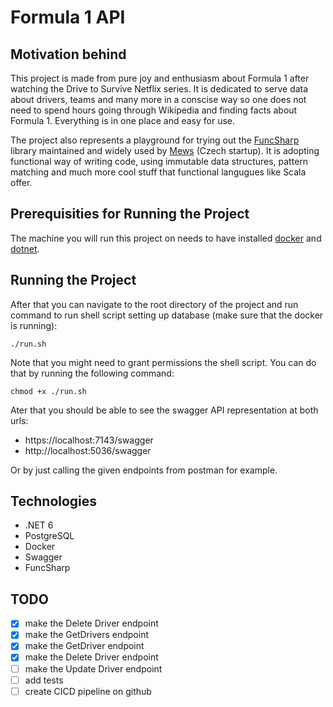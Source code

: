 # Formula 1 API

## Motivation behind
This project is made from pure joy and enthusiasm about Formula 1 after watching the Drive to Survive Netflix series. 
It is dedicated to serve data about drivers, teams and many more in a conscise way so one does not need to spend hours
going through Wikipedia and finding facts about Formula 1. Everything is in one place and easy for use.

The project also represents a playground for trying out the [FuncSharp](https://github.com/siroky/FuncSharp) library maintained and widely used by 
[Mews](mews.com) (Czech startup). It is adopting functional way of writing code, using immutable data structures, pattern matching
and much more cool stuff that functional langugues like Scala offer.

## Prerequisities for Running the Project
The machine you will run this project on needs to have installed [docker](https://www.docker.com/get-started) and [dotnet](https://dotnet.microsoft.com/en-us/download).

## Running the Project

After that you can navigate to the root directory of the project and run command to run shell script setting up database (make sure that the docker is running):
```
./run.sh
```

Note that you might need to grant permissions the shell script. You can do that by running the following command:
```
chmod +x ./run.sh
```

Ater that you should be able to see the swagger API representation at both urls:
- https://localhost:7143/swagger
- http://localhost:5036/swagger

Or by just calling the given endpoints from postman for example.

## Technologies
- .NET 6
- PostgreSQL
- Docker
- Swagger
- FuncSharp


## TODO
- [x] make the Delete Driver endpoint
- [x] make the GetDrivers endpoint
- [x] make the GetDriver endpoint
- [x] make the Delete Driver endpoint
- [ ] make the Update Driver endpoint
- [ ] add tests
- [ ] create CICD pipeline on github
